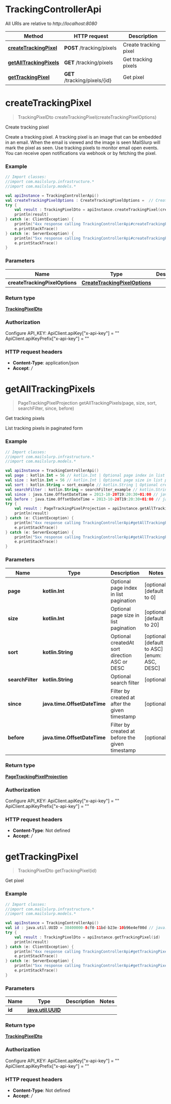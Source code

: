 # TrackingControllerApi

All URIs are relative to *http://localhost:8080*

Method | HTTP request | Description
------------- | ------------- | -------------
[**createTrackingPixel**](TrackingControllerApi#createTrackingPixel) | **POST** /tracking/pixels | Create tracking pixel
[**getAllTrackingPixels**](TrackingControllerApi#getAllTrackingPixels) | **GET** /tracking/pixels | Get tracking pixels
[**getTrackingPixel**](TrackingControllerApi#getTrackingPixel) | **GET** /tracking/pixels/{id} | Get pixel


<a name="createTrackingPixel"></a>
# **createTrackingPixel**
> TrackingPixelDto createTrackingPixel(createTrackingPixelOptions)

Create tracking pixel

Create a tracking pixel. A tracking pixel is an image that can be embedded in an email. When the email is viewed and the image is seen MailSlurp will mark the pixel as seen. Use tracking pixels to monitor email open events. You can receive open notifications via webhook or by fetching the pixel.

### Example
```kotlin
// Import classes:
//import com.mailslurp.infrastructure.*
//import com.mailslurp.models.*

val apiInstance = TrackingControllerApi()
val createTrackingPixelOptions : CreateTrackingPixelOptions =  // CreateTrackingPixelOptions | 
try {
    val result : TrackingPixelDto = apiInstance.createTrackingPixel(createTrackingPixelOptions)
    println(result)
} catch (e: ClientException) {
    println("4xx response calling TrackingControllerApi#createTrackingPixel")
    e.printStackTrace()
} catch (e: ServerException) {
    println("5xx response calling TrackingControllerApi#createTrackingPixel")
    e.printStackTrace()
}
```

### Parameters

Name | Type | Description  | Notes
------------- | ------------- | ------------- | -------------
 **createTrackingPixelOptions** | [**CreateTrackingPixelOptions**](CreateTrackingPixelOptions)|  |

### Return type

[**TrackingPixelDto**](TrackingPixelDto)

### Authorization


Configure API_KEY:
    ApiClient.apiKey["x-api-key"] = ""
    ApiClient.apiKeyPrefix["x-api-key"] = ""

### HTTP request headers

 - **Content-Type**: application/json
 - **Accept**: */*

<a name="getAllTrackingPixels"></a>
# **getAllTrackingPixels**
> PageTrackingPixelProjection getAllTrackingPixels(page, size, sort, searchFilter, since, before)

Get tracking pixels

List tracking pixels in paginated form

### Example
```kotlin
// Import classes:
//import com.mailslurp.infrastructure.*
//import com.mailslurp.models.*

val apiInstance = TrackingControllerApi()
val page : kotlin.Int = 56 // kotlin.Int | Optional page index in list pagination
val size : kotlin.Int = 56 // kotlin.Int | Optional page size in list pagination
val sort : kotlin.String = sort_example // kotlin.String | Optional createdAt sort direction ASC or DESC
val searchFilter : kotlin.String = searchFilter_example // kotlin.String | Optional search filter
val since : java.time.OffsetDateTime = 2013-10-20T19:20:30+01:00 // java.time.OffsetDateTime | Filter by created at after the given timestamp
val before : java.time.OffsetDateTime = 2013-10-20T19:20:30+01:00 // java.time.OffsetDateTime | Filter by created at before the given timestamp
try {
    val result : PageTrackingPixelProjection = apiInstance.getAllTrackingPixels(page, size, sort, searchFilter, since, before)
    println(result)
} catch (e: ClientException) {
    println("4xx response calling TrackingControllerApi#getAllTrackingPixels")
    e.printStackTrace()
} catch (e: ServerException) {
    println("5xx response calling TrackingControllerApi#getAllTrackingPixels")
    e.printStackTrace()
}
```

### Parameters

Name | Type | Description  | Notes
------------- | ------------- | ------------- | -------------
 **page** | **kotlin.Int**| Optional page index in list pagination | [optional] [default to 0]
 **size** | **kotlin.Int**| Optional page size in list pagination | [optional] [default to 20]
 **sort** | **kotlin.String**| Optional createdAt sort direction ASC or DESC | [optional] [default to ASC] [enum: ASC, DESC]
 **searchFilter** | **kotlin.String**| Optional search filter | [optional]
 **since** | **java.time.OffsetDateTime**| Filter by created at after the given timestamp | [optional]
 **before** | **java.time.OffsetDateTime**| Filter by created at before the given timestamp | [optional]

### Return type

[**PageTrackingPixelProjection**](PageTrackingPixelProjection)

### Authorization


Configure API_KEY:
    ApiClient.apiKey["x-api-key"] = ""
    ApiClient.apiKeyPrefix["x-api-key"] = ""

### HTTP request headers

 - **Content-Type**: Not defined
 - **Accept**: */*

<a name="getTrackingPixel"></a>
# **getTrackingPixel**
> TrackingPixelDto getTrackingPixel(id)

Get pixel

### Example
```kotlin
// Import classes:
//import com.mailslurp.infrastructure.*
//import com.mailslurp.models.*

val apiInstance = TrackingControllerApi()
val id : java.util.UUID = 38400000-8cf0-11bd-b23e-10b96e4ef00d // java.util.UUID | 
try {
    val result : TrackingPixelDto = apiInstance.getTrackingPixel(id)
    println(result)
} catch (e: ClientException) {
    println("4xx response calling TrackingControllerApi#getTrackingPixel")
    e.printStackTrace()
} catch (e: ServerException) {
    println("5xx response calling TrackingControllerApi#getTrackingPixel")
    e.printStackTrace()
}
```

### Parameters

Name | Type | Description  | Notes
------------- | ------------- | ------------- | -------------
 **id** | [**java.util.UUID**]()|  |

### Return type

[**TrackingPixelDto**](TrackingPixelDto)

### Authorization


Configure API_KEY:
    ApiClient.apiKey["x-api-key"] = ""
    ApiClient.apiKeyPrefix["x-api-key"] = ""

### HTTP request headers

 - **Content-Type**: Not defined
 - **Accept**: */*

